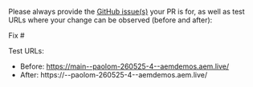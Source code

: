 Please always provide the [GitHub issue(s)](../issues) your PR is for, as well as test URLs where your change can be observed (before and after):

Fix #<gh-issue-id>

Test URLs:
- Before: https://main--paolom-260525-4--aemdemos.aem.live/
- After: https://<branch>--paolom-260525-4--aemdemos.aem.live/
